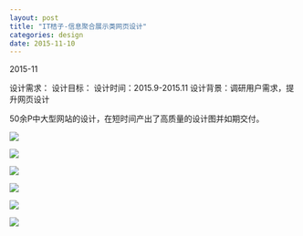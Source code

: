 ```yaml
---
layout: post
title: "IT桔子-信息聚合展示类网页设计"
categories: design
date: 2015-11-10
---
```


2015-11

设计需求：
设计目标：
设计时间：2015.9-2015.11
设计背景：调研用户需求，提升网页设计

50余P中大型网站的设计，在短时间产出了高质量的设计图并如期交付。

![](https://i.imgur.com/6SN4sqD.jpg)

![](https://i.imgur.com/S33fsP6.jpg)

![](https://i.imgur.com/Il4GtKD.jpg)

![](https://i.imgur.com/49MKClv.jpg)

![](https://i.imgur.com/YN1BYls.jpg)

![](https://i.imgur.com/yaSau2D.jpg)


